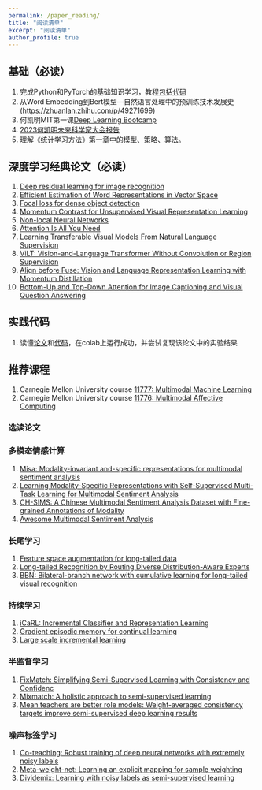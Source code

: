 ```yaml
---
permalink: /paper_reading/
title: "阅读清单"
excerpt: "阅读清单"
author_profile: true
---
```


## 基础（必读）
1. 完成Python和PyTorch的基础知识学习，教程[包括代码](https://tangshusen.me/Dive-into-DL-PyTorch/#/)
2. 从Word Embedding到Bert模型—自然语言处理中的预训练技术发展史(https://zhuanlan.zhihu.com/p/49271699)
3. 何凯明MIT第一课[Deep Learning Bootcamp](https://www.bilibili.com/video/BV1L2421T79K/?spm_id_from=333.337.search-card.all.click&vd_source=e3a52059ce83c50bdf9f1d50424534ed)
4. [2023何凯明未来科学家大会报告](https://www.bilibili.com/video/BV1QN41137qC/?spm_id_from=333.337.search-card.all.click&vd_source=e3a52059ce83c50bdf9f1d50424534ed)
5. 理解《统计学习方法》第一章中的模型、策略、算法。

## 深度学习经典论文（必读）

1. [Deep residual learning for image recognition](https://openaccess.thecvf.com/content_cvpr_2016/papers/He_Deep_Residual_Learning_CVPR_2016_paper.pdf)
2. [Efficient Estimation of Word Representations in Vector Space](https://openreview.net/forum?id=idpCdOWtqXd60)
3. [Focal loss for dense object detection](https://openaccess.thecvf.com/content_ICCV_2017/papers/Lin_Focal_Loss_for_ICCV_2017_paper.pdf)
4. [Momentum Contrast for Unsupervised Visual Representation Learning](https://openaccess.thecvf.com/content_CVPR_2020/papers/He_Momentum_Contrast_for_Unsupervised_Visual_Representation_Learning_CVPR_2020_paper.pdf)
5. [Non-local Neural Networks](https://openaccess.thecvf.com/content_cvpr_2018/papers/Wang_Non-Local_Neural_Networks_CVPR_2018_paper.pdf)
6. [Attention Is All You Need](https://proceedings.neurips.cc/paper_files/paper/2017/file/3f5ee243547dee91fbd053c1c4a845aa-Paper.pdf)
7. [Learning Transferable Visual Models From Natural Language Supervision](https://proceedings.mlr.press/v139/radford21a/radford21a.pdf)
8. [ViLT: Vision-and-Language Transformer Without Convolution or Region Supervision](https://proceedings.mlr.press/v139/kim21k/kim21k.pdf)
9. [Align before Fuse: Vision and Language Representation Learning with Momentum Distillation](https://proceedings.neurips.cc/paper/2021/file/505259756244493872b7709a8a01b536-Paper.pdf)
10. [Bottom-Up and Top-Down Attention for Image Captioning and Visual Question Answering](https://openaccess.thecvf.com/content_cvpr_2018/CameraReady/1163.pdf)

## 实践代码 
1. 读懂[论文](https://ojs.aaai.org/index.php/AAAI/article/view/17289)和[代码](https://github.com/thuiar/Self-MM/tree/main)，在colab上运行成功，并尝试复现该论文中的实验结果

## 推荐课程
1. Carnegie Mellon University course [11777: Multimodal Machine Learning](https://cmu-multicomp-lab.github.io/mmml-course/fall2023/)
2. Carnegie Mellon University course [11776: Multimodal Affective Computing](http://multicomp.cs.cmu.edu/resources/lti-11776-multimodal-affective-computing/)

### 选读论文

### 多模态情感计算

1. [Misa: Modality-invariant and-specific representations for multimodal sentiment analysis](https://dl.acm.org/doi/pdf/10.1145/3394171.3413678)
2. [Learning Modality-Specific Representations with Self-Supervised Multi-Task Learning for Multimodal Sentiment Analysis](https://ojs.aaai.org/index.php/AAAI/article/view/17289)
3. [CH-SIMS: A Chinese Multimodal Sentiment Analysis Dataset with Fine-grained Annotations of Modality](https://aclanthology.org/2020.acl-main.343.pdf)
4. [Awesome Multimodal Sentiment Analysis](https://github.com/thuiar/AWESOME-MSA)

### 长尾学习

1. [Feature space augmentation for long-tailed data](https://arxiv.org/pdf/2008.03673)
2. [Long-tailed Recognition by Routing Diverse Distribution-Aware Experts](https://arxiv.org/pdf/2010.01809)
3. [BBN: Bilateral-branch network with cumulative learning for long-tailed visual recognition](https://openaccess.thecvf.com/content_CVPR_2020/papers/Zhou_BBN_Bilateral-Branch_Network_With_Cumulative_Learning_for_Long-Tailed_Visual_Recognition_CVPR_2020_paper.pdf)

### 持续学习

1. [iCaRL: Incremental Classifier and Representation Learning](https://openaccess.thecvf.com/content_cvpr_2017/papers/Rebuffi_iCaRL_Incremental_Classifier_CVPR_2017_paper.pdf)
1. [Gradient episodic memory for continual learning](https://proceedings.neurips.cc/paper/2017/file/f87522788a2be2d171666752f97ddebb-Paper.pdf)
1. [Large scale incremental learning](http://openaccess.thecvf.com/content_CVPR_2019/papers/Wu_Large_Scale_Incremental_Learning_CVPR_2019_paper.pdf)

### 半监督学习

1. [FixMatch: Simplifying Semi-Supervised Learning with Consistency and Confidenc](https://proceedings.neurips.cc/paper/2020/file/06964dce9addb1c5cb5d6e3d9838f733-Paper.pdf)
1. [Mixmatch: A holistic approach to semi-supervised learning](https://proceedings.neurips.cc/paper/2019/file/1cd138d0499a68f4bb72bee04bbec2d7-Paper.pdf)
1. [Mean teachers are better role models: Weight-averaged consistency targets improve semi-supervised deep learning results](https://proceedings.neurips.cc/paper/2017/file/68053af2923e00204c3ca7c6a3150cf7-Paper.pdf)

### 噪声标签学习

1. [Co-teaching: Robust training of deep neural networks with extremely noisy labels](https://proceedings.neurips.cc/paper/2018/file/a19744e268754fb0148b017647355b7b-Paper.pdf)
1. [Meta-weight-net: Learning an explicit mapping for sample weighting](https://proceedings.neurips.cc/paper/2019/file/e58cc5ca94270acaceed13bc82dfedf7-Paper.pdf)
1. [Dividemix: Learning with noisy labels as semi-supervised learning](https://arxiv.org/pdf/2002.07394.pdf%C3%AF%C2%BC%E2%80%B0%C3%A3%E2%82%AC%E2%80%9A)



